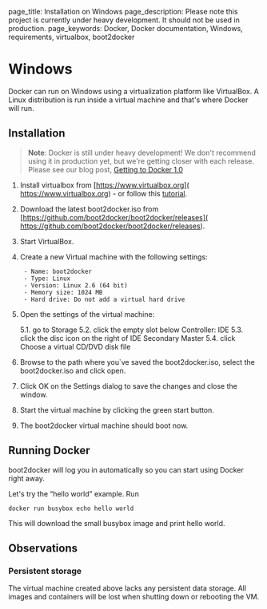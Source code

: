 page_title: Installation on Windows
page_description: Please note this project is currently under heavy development. It should not be used in production.
page_keywords: Docker, Docker documentation, Windows, requirements, virtualbox, boot2docker

# Windows

Docker can run on Windows using a virtualization platform like
VirtualBox. A Linux distribution is run inside a virtual machine and
that's where Docker will run.

## Installation

> **Note**:
> Docker is still under heavy development! We don't recommend using it in
> production yet, but we're getting closer with each release. Please see
> our blog post, [Getting to Docker 1.0](
> http://blog.docker.io/2013/08/getting-to-docker-1-0/)

1. Install virtualbox from [https://www.virtualbox.org](
   https://www.virtualbox.org) - or follow this [tutorial](
   http://www.slideshare.net/julienbarbier42/install-virtualbox-on-windows-7).
2. Download the latest boot2docker.iso from
   [https://github.com/boot2docker/boot2docker/releases](
   https://github.com/boot2docker/boot2docker/releases).
3. Start VirtualBox.
4. Create a new Virtual machine with the following settings:

        - Name: boot2docker
        - Type: Linux
        - Version: Linux 2.6 (64 bit)
        - Memory size: 1024 MB
        - Hard drive: Do not add a virtual hard drive

5. Open the settings of the virtual machine:

    5.1. go to Storage
    5.2. click the empty slot below Controller: IDE
    5.3. click the disc icon on the right of IDE Secondary Master
    5.4. click Choose a virtual CD/DVD disk file

6. Browse to the path where you`ve saved the boot2docker.iso, select
   the boot2docker.iso and click open.

7. Click OK on the Settings dialog to save the changes and close the
   window.

8. Start the virtual machine by clicking the green start button.

9. The boot2docker virtual machine should boot now.

## Running Docker

boot2docker will log you in automatically so you can start using Docker
right away.

Let's try the “hello world” example. Run

    docker run busybox echo hello world

This will download the small busybox image and print hello world.

## Observations

### Persistent storage

The virtual machine created above lacks any persistent data storage. All
images and containers will be lost when shutting down or rebooting the
VM.
